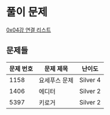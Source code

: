 # 풀이 문제
[0x04강 연결 리스트](https://www.acmicpc.net/workbook/view/7308)

## 문제들 

| 문제 번호 | 문제 제목     | 난이도   |
| --------- | ------------- | -------- |
| 1158      | 요세푸스 문제 | Silver 4 |
| 1406      | 에디터        | Silver 2 |
| 5397      | 키로거        | Silver 2 |